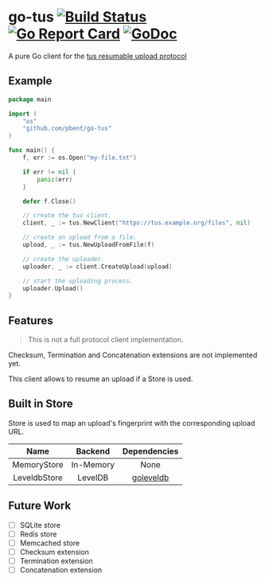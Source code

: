 # go-tus [![Build Status](https://travis-ci.org/eventials/go-tus.svg?branch=master)](https://travis-ci.org/eventials/go-tus) [![Go Report Card](https://goreportcard.com/badge/github.com/pbent/go-tus)](https://goreportcard.com/report/github.com/pbent/go-tus) [![GoDoc](https://godoc.org/github.com/pbent/go-tus?status.svg)](http://godoc.org/github.com/pbent/go-tus)

A pure Go client for the [tus resumable upload protocol](http://tus.io/)

## Example

```go
package main

import (
    "os"
    "github.com/pbent/go-tus"
)

func main() {
    f, err := os.Open("my-file.txt")

    if err != nil {
        panic(err)
    }

    defer f.Close()

    // create the tus client.
    client, _ := tus.NewClient("https://tus.example.org/files", nil)

    // create an upload from a file.
    upload, _ := tus.NewUploadFromFile(f)

    // create the uploader.
    uploader, _ := client.CreateUpload(upload)

    // start the uploading process.
    uploader.Upload()
}
```

## Features

> This is not a full protocol client implementation.

Checksum, Termination and Concatenation extensions are not implemented yet.

This client allows to resume an upload if a Store is used.

## Built in Store

Store is used to map an upload's fingerprint with the corresponding upload URL.

| Name | Backend | Dependencies |
|:----:|:-------:|:------------:|
| MemoryStore  | In-Memory | None |
| LeveldbStore | LevelDB   | [goleveldb](https://github.com/syndtr/goleveldb) |

## Future Work

- [ ] SQLite store
- [ ] Redis store
- [ ] Memcached store
- [ ] Checksum extension
- [ ] Termination extension
- [ ] Concatenation extension
